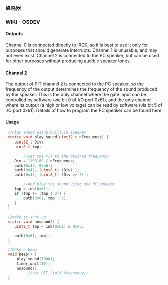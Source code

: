 ### 蜂鸣器

### WIKI - OSDEV

#### Outputs

Channel 0 is connected directly to IRQ0, so it is best to use it only for purposes that should generate interrupts. Channel 1 is unusable, and may not even exist. Channel 2 is connected to the PC speaker, but can be used for other purposes without producing audible speaker tones.

#### Channel 2

The output of PIT channel 2 is connected to the PC speaker, so the frequency of the output determines the frequency of the sound produced by the speaker. This is the only channel where the gate input can be controlled by software (via bit 0 of I/O port 0x61), and the only channel where its output (a high or low voltage) can be read by software (via bit 5 of I/O port 0x61). Details of how to program the PC speaker can be found here.

#### Usage

```c
 //Play sound using built-in speaker
 static void play_sound(uint32_t nFrequence) {
 	uint32_t Div;
 	uint8_t tmp;
 
        //Set the PIT to the desired frequency
 	Div = 1193180 / nFrequence;
 	outb(0x43, 0xb6);
 	outb(0x42, (uint8_t) (Div) );
 	outb(0x42, (uint8_t) (Div >> 8));
 
        //And play the sound using the PC speaker
 	tmp = inb(0x61);
  	if (tmp != (tmp | 3)) {
 		outb(0x61, tmp | 3);
 	}
 }
 
 //make it shut up
 static void nosound() {
 	uint8_t tmp = inb(0x61) & 0xFC;
     
 	outb(0x61, tmp);
 }
 
 //Make a beep
 void beep() {
 	 play_sound(1000);
 	 timer_wait(10);
 	 nosound();
          //set_PIT_2(old_frequency);
 }
```